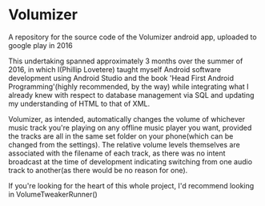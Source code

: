 # Volumizer
A repository for the source code of the Volumizer android app, uploaded to google play in 2016

This undertaking spanned approximately 3 months over the summer of 2016, in which I(Phillip Lovetere) taught myself Android software
development using Android Studio and the book 'Head First Android Programming'(highly recommended, by the way) while integrating what 
I already knew with respect to database management via SQL and updating my understanding of HTML to that of XML. 

Volumizer, as intended, automatically changes the volume of whichever music track you're playing on any offline music player you want, 
provided the tracks are all in the same set folder on your phone(which can be changed from the settings). The relative volume levels 
themselves are associated with the filename of each track, as there was no intent broadcast at the time of development indicating switching 
from one audio track to another(as there would be no reason for one). 


If you're looking for the heart of this whole project, I'd recommend looking in VolumeTweakerRunner()

